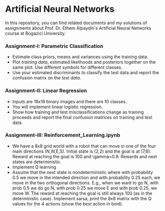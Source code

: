 # Artificial Neural Networks

In this repository, you can find related documents and my solutions of assignments about Prof. Dr. Ethem Alpaydin's Artificial Neural Networks course at Bogazici University. 

### Assignment-I: Parametric Classification
* Estimate class priors, means and variances using the training data.
* Plot *training data*, estimated likelihoods and posteriors together on the same plot. Use different symbols for different classes. 
* Use your estimated discriminants to classify the test data and report the confusion matrix on the *test data*.

### Assignment-II: Linear Regression
* Inputs are 16x16 binary images and there are 10 classes. 
* You will implement linear logistic regression. 
* Show how training and test misclassifications change as training proceeds and report the final confusion matrices on training and test data.

### Assignment-III: Reinforcement_Learning.ipynb
* We have a 8x8 grid world with a robot that can move in one of the four main directions (N,W,E,S). Initial state is (2,2) and the goal is at (7,6). Reward at reaching the goal is 100 and \gamma=0.9. Rewards and next states are deterministic.
* Implement Q learning
* Assume that the next state is nondeterministic where with probability 0.5 we move in the intended direction and with probability 0.25 each, we move in the two orthogonal directions. E.g., when we want to go N, with prob 0.5 we do go N, with prob 0.25 we move E and with prob 0.25, we move W. The reward at reaching the goal is still always 100 (as in the deterministic case). Implement sarsa, print the 8x8 matrix with the Q values for the 4 actions (show the best action in bold).
